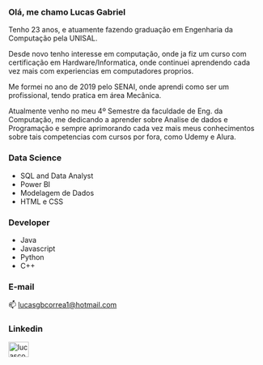 ### Olá, me chamo Lucas Gabriel

Tenho 23 anos, e atuamente fazendo graduação em Engenharia da Computação pela UNISAL.


Desde novo tenho interesse em computação, onde ja fiz um curso com certificação em Hardware/Informatica, onde continuei aprendendo cada vez mais com experiencias em computadores proprios. 

Me formei no ano de 2019 pelo SENAI, onde aprendi como ser um profissional, tendo pratica em área Mecânica.

Atualmente venho no meu 4º Semestre da faculdade de Eng. da Computação, me dedicando a aprender sobre Analise de dados e Programação e sempre aprimorando cada vez mais meus conhecimentos sobre tais competencias com cursos por fora, como Udemy e Alura.


### Data Science
- SQL and Data Analyst
- Power BI
- Modelagem de Dados
- HTML e CSS

### Developer
- Java
- Javascript
- Python
- C++


### E-mail

📫 lucasgbcorrea1@hotmail.com






<h3> Linkedin </h3>

<a href="https://www.linkedin.com/in/lucas-gabriel-bento-correa-951136237" target="blank"><img align="center" src="https://raw.githubusercontent.com/rahuldkjain/github-profile-readme-generator/master/src/images/icons/Social/linked-in-alt.svg" alt="lucascorrea" height="30" width="40" /></a>



